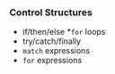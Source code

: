 ### Control Structures

* if/then/else
*`for` loops
* try/catch/finally
* `match` expressions
* `for` expressions
